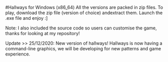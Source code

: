 #Hallways for Windows (x86_64)
All the versions are packed in zip files.
To play, download the zip file (version of choice) andextract them. Launch the .exe file and enjoy :]

Note: I also included the source code so users can customise the game, thanks for looking at my repository!



Update >> 25/12/2020:
New version of hallways! Hallways is 
now having a command-line graphics, we will
be developing for new patterns and game experience.
